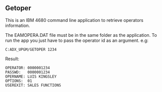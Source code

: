 ## Getoper
This is an IBM 4680 command line application to retrieve operators information.

The EAMOPERA.DAT file must be in the same folder as the application. To run the app you just have to pass the operator id as an argument.
e.g:
```
C:ADX_UPGM/GETOPER 1234
```

Result:
```
OPERATOR: 0000001234
PASSWD:   0000001234
OPERNAME: LUIS KINGSLEY
OPTIONS:  01
USEREXIT: SALES FUNCTIONS
```
